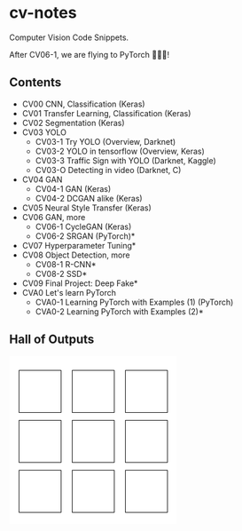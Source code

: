 # cv-notes

Computer Vision Code Snippets.

After CV06-1, we are flying to PyTorch 🚀🚀🚀!

## Contents

- CV00 CNN, Classification (Keras)
- CV01 Transfer Learning, Classification (Keras)
- CV02 Segmentation (Keras)
- CV03 YOLO
  - CV03-1 Try YOLO (Overview, Darknet)
  - CV03-2 YOLO in tensorflow (Overview, Keras)
  - CV03-3 Traffic Sign with YOLO (Darknet, Kaggle)
  - CV03-O Detecting in video (Darknet, C)
- CV04 GAN
  - CV04-1 GAN (Keras)
  - CV04-2 DCGAN alike (Keras)
- CV05 Neural Style Transfer (Keras)
- CV06 GAN, more
  - CV06-1 CycleGAN (Keras)
  - CV06-2 SRGAN (PyTorch)*
- CV07 Hyperparameter Tuning*
- CV08 Object Detection, more
  - CV08-1 R-CNN*
  - CV08-2 SSD*
- CV09 Final Project: Deep Fake*
- CVA0 Let's learn PyTorch
  - CVA0-1 Learning PyTorch with Examples (1) (PyTorch)
  - CVA0-2 Learning PyTorch with Examples (2)*

## Hall of Outputs

![](.github/preview.png)

